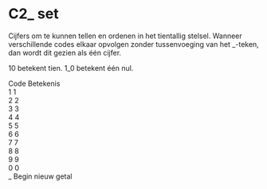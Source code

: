 # C2\_ set

Cijfers om te kunnen tellen en ordenen in het tientallig stelsel.
Wanneer verschillende codes elkaar opvolgen zonder tussenvoeging van het \_-teken, dan wordt dit gezien als één cijfer.

10 betekent tien. 1\_0 betekent één nul.

Code  Betekenis  
1  1  
2  2  
3  3  
4  4  
5  5  
6  6  
7  7  
8  8  
9  9  
0  0  
\_  Begin nieuw getal  
